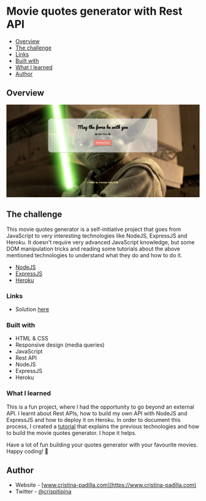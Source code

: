 # Movie quotes generator with Rest API

- [Overview](#overview)
- [The challenge](#the-challenge)
- [Links](#links)
- [Built with](#built-with)
- [What I learned](#what-i-learned)
- [Author](#author)

## Overview

![](./images/screenshot.png)

## The challenge

This movie quotes generator is a self-initiative project that goes from JavaScript to very interesting technologies like NodeJS, ExpressJS and Heroku. 
It doesn't require very advanced JavaScript knowledge, but some DOM manipulation tricks and reading some tutorials about the above mentioned technologies to understand what they do and how to do it.

- [NodeJS](https://nodejs.org/en/about/)
- [ExpressJS](https://expressjs.com/)
- [Heroku](https://www.heroku.com/what)


### Links

- Solution [here](https://movie-quotes-apigenerator.netlify.app/)

### Built with

- HTML & CSS
- Responsive design (media queries)
- JavaScript
- Rest API
- NodeJS
- ExpressJS
- Heroku

### What I learned

This is a fun project, where I had the opportunity to go beyond an external API. I learnt about Rest APIs, how to build my own API with NodeJS and ExpressJS and how to deploy it on Heroku.
In order to document this process, I created a [tutorial](https://www.cristina-padilla.com/restapi.html) that explains the previous technologies and how to build the movie quotes generator. I hope it helps. 


Have a lot of fun building your quotes generator with your favourite movies. Happy coding! 🚀


## Author

- Website - [www.cristina-padilla.com](https://www.cristina-padilla.com)
- Twitter - [@crispitipina](https://www.twitter.com/crispitipina)
